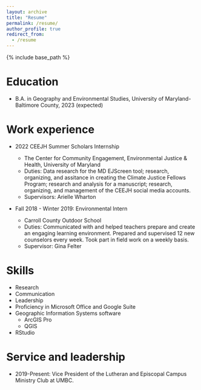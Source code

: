 ```yaml
---
layout: archive
title: "Resume"
permalink: /resume/
author_profile: true
redirect_from:
  - /resume
---
```


{% include base_path %}

Education
======
* B.A. in Geography and Environmental Studies, University of Maryland-Baltimore County, 2023 (expected)

Work experience
======
* 2022 CEEJH Summer Scholars Internship
  * The Center for Community Engagement, Environmental Justice & Health, University of Maryland
  * Duties: Data research for the MD EJScreen tool; research, organizing, and assitance in creating the Climate Justice Fellows Program; research and analysis for a manuscript; research, organizing, and management of the CEEJH social media accounts.
  * Supervisors: Arielle Wharton

* Fall 2018 - Winter 2019: Environmental Intern
  * Carroll County Outdoor School
  * Duties: Communicated with and helped teachers prepare and create an engaging learning environment. Prepared and supervised 12 new counselors every week. Took part in field work on a weekly basis.
  * Supervisor: Gina Felter
  
Skills
======
* Research
* Communication
* Leadership
* Proficiency in Microsoft Office and Google Suite
* Geographic Information Systems software
  * ArcGIS Pro
  * QGIS
* RStudio

Service and leadership
======
* 2019-Present: Vice President of the Lutheran and Episcopal Campus Ministry Club at UMBC.
